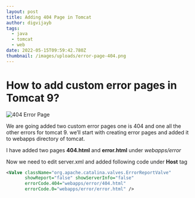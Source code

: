 ```yaml
---
layout: post
title: Adding 404 Page in Tomcat
author: digvijayb
tags:
  - java
  - tomcat
  - web
date: 2022-05-15T09:59:42.780Z
thumbnail: /images/uploads/error-page-404.png
---
```

# **How to add custom error pages in Tomcat 9?**

![404 Error Page](/images/uploads/error-page-404.png "tomcat custom 404 page")

We are going added two custom error pages one is 404 and one all the other errors for tomcat 9. we’ll start with creating error pages and added it to webapps directory of tomcat.

I have added two pages **404.html** and **error.html** under *webapps/error*



Now we need to edit server.xml and added following code under **Host** tag

```xml
<Valve className="org.apache.catalina.valves.ErrorReportValve" 
       showReport="false" showServerInfo="false" 
       errorCode.404="webapps/error/404.html" 
       errorCode.0="webapps/error/error.html" />
```